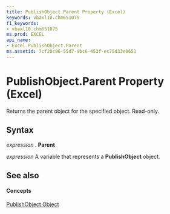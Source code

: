 ```yaml
---
title: PublishObject.Parent Property (Excel)
keywords: vbaxl10.chm651075
f1_keywords:
- vbaxl10.chm651075
ms.prod: EXCEL
api_name:
- Excel.PublishObject.Parent
ms.assetid: 7cf20c96-55d7-9bc6-453f-ec75d33e0651
---
```



# PublishObject.Parent Property (Excel)

Returns the parent object for the specified object. Read-only.


## Syntax

 _expression_ . **Parent**

 _expression_ A variable that represents a **PublishObject** object.


## See also


#### Concepts


[PublishObject Object](publishobject-object-excel.md)

